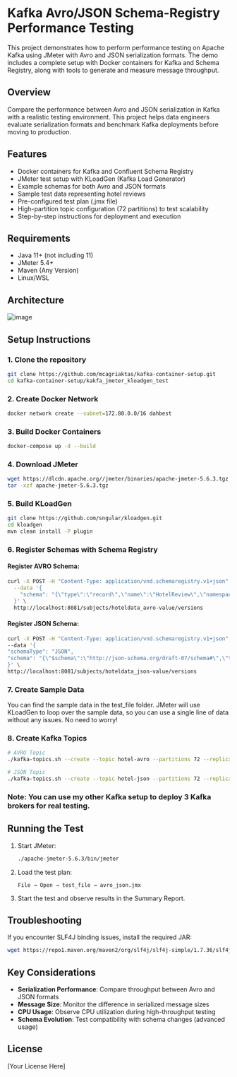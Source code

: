 # Kafka Avro/JSON Schema-Registry Performance Testing

This project demonstrates how to perform performance testing on Apache Kafka using JMeter with Avro and JSON serialization formats. The demo includes a complete setup with Docker containers for Kafka and Schema Registry, along with tools to generate and measure message throughput.

## Overview

Compare the performance between Avro and JSON serialization in Kafka with a realistic testing environment. This project helps data engineers evaluate serialization formats and benchmark Kafka deployments before moving to production.

## Features

- Docker containers for Kafka and Confluent Schema Registry
- JMeter test setup with KLoadGen (Kafka Load Generator)
- Example schemas for both Avro and JSON formats
- Sample test data representing hotel reviews
- Pre-configured test plan (.jmx file)
- High-partition topic configuration (72 partitions) to test scalability
- Step-by-step instructions for deployment and execution

## Requirements

- Java 11+ (not including 11)
- JMeter 5.4+
- Maven (Any Version)
- Linux/WSL

## Architecture

![image](https://github.com/user-attachments/assets/79fc8983-1366-4868-926f-4817a75051db)

## Setup Instructions

### 1. Clone the repository

```bash
git clone https://github.com/mcagriaktas/kafka-container-setup.git
cd kafka-container-setup/kakfa_jmeter_kloadgen_test
```

### 2. Create Docker Network

```bash
docker network create --subnet=172.80.0.0/16 dahbest
```

### 3. Build Docker Containers

```bash
docker-compose up -d --build
```

### 4. Download JMeter

```bash
wget https://dlcdn.apache.org//jmeter/binaries/apache-jmeter-5.6.3.tgz
tar -xzf apache-jmeter-5.6.3.tgz
```

### 5. Build KLoadGen

```bash
git clone https://github.com/sngular/kloadgen.git
cd kloadgen
mvn clean install -P plugin
```

### 6. Register Schemas with Schema Registry

#### Register AVRO Schema:

```bash
curl -X POST -H "Content-Type: application/vnd.schemaregistry.v1+json" \
  --data '{
    "schema": "{\"type\":\"record\",\"name\":\"HotelReview\",\"namespace\":\"com.hotel.reviews\",\"fields\":[{\"name\":\"review_id\",\"type\":\"string\"},{\"name\":\"hotel_id\",\"type\":\"string\"},{\"name\":\"user_id\",\"type\":\"string\"},{\"name\":\"rating\",\"type\":\"float\"},{\"name\":\"review_date\",\"type\":{\"type\":\"string\",\"logicalType\":\"date\"}},{\"name\":\"stay_duration\",\"type\":\"int\"},{\"name\":\"traveler_type\",\"type\":\"string\"},{\"name\":\"room_type\",\"type\":\"string\"},{\"name\":\"title\",\"type\":\"string\"},{\"name\":\"review_text\",\"type\":\"string\"},{\"name\":\"helpful_votes\",\"type\":\"int\"},{\"name\":\"location_score\",\"type\":\"float\"},{\"name\":\"service_score\",\"type\":\"float\"},{\"name\":\"cleanliness_score\",\"type\":\"float\"},{\"name\":\"value_score\",\"type\":\"float\"},{\"name\":\"is_verified\",\"type\":\"boolean\"},{\"name\":\"language\",\"type\":\"string\"},{\"name\":\"country_origin\",\"type\":\"string\"},{\"name\":\"has_response\",\"type\":\"boolean\"},{\"name\":\"booking_channel\",\"type\":\"string\"}]}"
  }' \
  http://localhost:8081/subjects/hoteldata_avro-value/versions
```

#### Register JSON Schema:

```bash
curl -X POST -H "Content-Type: application/vnd.schemaregistry.v1+json" \
--data '{
"schemaType": "JSON",
"schema": "{\"$schema\":\"http://json-schema.org/draft-07/schema#\",\"title\":\"HotelReview\",\"type\":\"object\",\"properties\":{\"review_id\":{\"type\":\"string\"},\"hotel_id\":{\"type\":\"string\"},\"user_id\":{\"type\":\"string\"},\"rating\":{\"type\":\"number\"},\"review_date\":{\"type\":\"string\",\"format\":\"date\"},\"stay_duration\":{\"type\":\"integer\"},\"traveler_type\":{\"type\":\"string\"},\"room_type\":{\"type\":\"string\"},\"title\":{\"type\":\"string\"},\"review_text\":{\"type\":\"string\"},\"helpful_votes\":{\"type\":\"integer\"},\"location_score\":{\"type\":\"number\"},\"service_score\":{\"type\":\"number\"},\"cleanliness_score\":{\"type\":\"number\"},\"value_score\":{\"type\":\"number\"},\"is_verified\":{\"type\":\"boolean\"},\"language\":{\"type\":\"string\"},\"country_origin\":{\"type\":\"string\"},\"has_response\":{\"type\":\"boolean\"},\"booking_channel\":{\"type\":\"string\"}},\"required\":[\"review_id\",\"hotel_id\",\"user_id\",\"rating\",\"review_date\"]}"
}' \
http://localhost:8081/subjects/hoteldata_json-value/versions
```

### 7. Create Sample Data
You can find the sample data in the test_file folder. JMeter will use KLoadGen to loop over the sample data, so you can use a single line of data without any issues. No need to worry!

### 8. Create Kafka Topics

```bash
# AVRO Topic
./kafka-topics.sh --create --topic hotel-avro --partitions 72 --replication-factor 1 --bootstrap-server localhost:19092

# JSON Topic
./kafka-topics.sh --create --topic hotel-json --partitions 72 --replication-factor 1 --bootstrap-server localhost:19092
```

### Note: You can use my other Kafka setup to deploy 3 Kafka brokers for real testing. 

## Running the Test

1. Start JMeter:
   ```bash
   ./apache-jmeter-5.6.3/bin/jmeter
   ```

2. Load the test plan:
   ```
   File → Open → test_file → avro_json.jmx
   ```

3. Start the test and observe results in the Summary Report.

## Troubleshooting

If you encounter SLF4J binding issues, install the required JAR:
```bash
wget https://repo1.maven.org/maven2/org/slf4j/slf4j-simple/1.7.36/slf4j-simple-1.7.36.jar -P ./apache-jmeter-5.6.3/lib
```

## Key Considerations

- **Serialization Performance**: Compare throughput between Avro and JSON formats
- **Message Size**: Monitor the difference in serialized message sizes
- **CPU Usage**: Observe CPU utilization during high-throughput testing
- **Schema Evolution**: Test compatibility with schema changes (advanced usage)

## License

[Your License Here]
